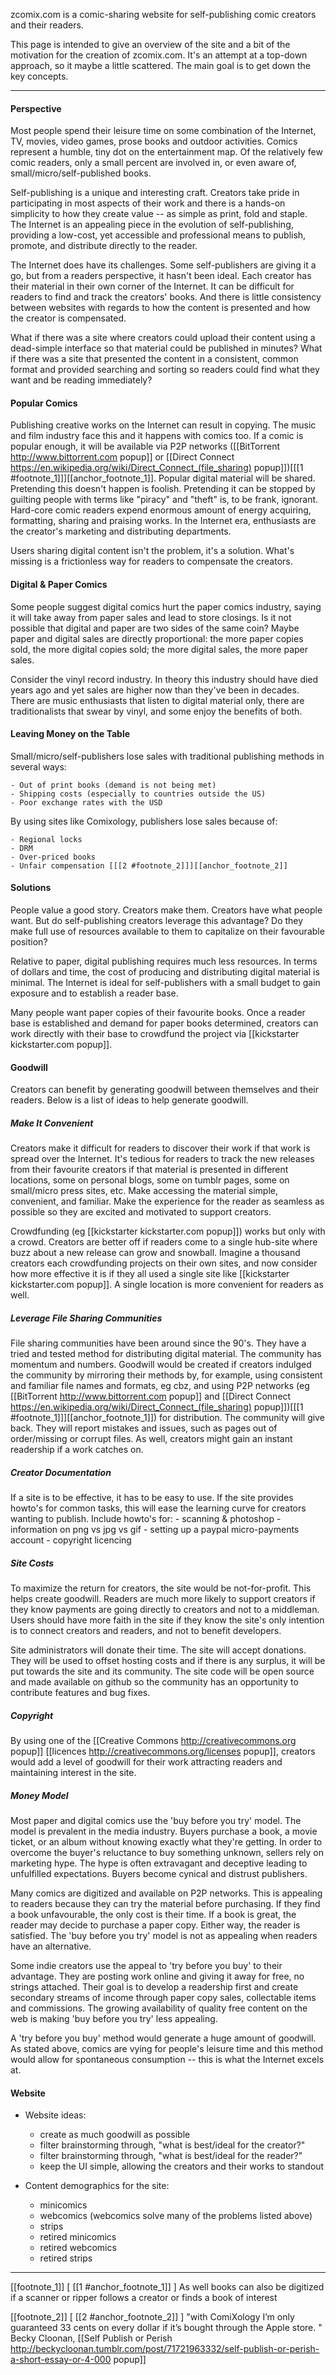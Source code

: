 zcomix.com is a comic-sharing website for self-publishing comic creators
and their readers.

This page is intended to give an overview of the site and a bit of the
motivation for the creation of zcomix.com. It's an attempt at a top-down
approach, so it maybe a little scattered. The main goal is to get down
the key concepts.

----

#### Perspective
Most people spend their leisure time on some combination of the
Internet, TV, movies, video games, prose books and outdoor activities.
Comics represent a humble, tiny dot on the entertainment map. Of the
relatively few comic readers, only a small percent are involved in, or
even aware of, small/micro/self-published books.

Self-publishing is a unique and interesting craft. Creators take pride
in participating in most aspects of their work and there is a hands-on
simplicity to how they create value -- as simple as print, fold and
staple. The Internet is an appealing piece in the evolution of
self-publishing, providing a low-cost, yet accessible and professional
means to publish, promote, and distribute directly to the reader.

The Internet does have its challenges. Some self-publishers are giving it a go,
but from a readers perspective, it hasn't been ideal. Each creator has their
material in their own corner of the Internet. It can be difficult for readers
to find and track the creators' books. And there is little consistency between
websites with regards to how the content is presented and how the creator is
compensated.

What if there was a site where creators could upload their content using
a dead-simple interface so that material could be published in minutes?
What if there was a site that presented the content in a consistent, common
format and provided searching and sorting so readers could find what
they want and be reading immediately?


#### Popular Comics
Publishing creative works on the Internet can result in copying. The
music and film industry face this and it happens with comics too. If a
comic is popular enough, it will be available via P2P networks
([[BitTorrent http://www.bittorrent.com popup]] or
[[Direct Connect https://en.wikipedia.org/wiki/Direct_Connect_(file_sharing) popup]])[[[1 #footnote_1]]][[anchor_footnote_1]].
Popular digital material will be shared. Pretending this doesn't happen is
foolish. Pretending it can be stopped by guilting people with terms like
"piracy" and "theft" is, to be frank, ignorant.  Hard-core comic readers expend
enormous amount of energy acquiring, formatting, sharing and praising works. In
the Internet era, enthusiasts are the creator's marketing and distributing
departments.

Users sharing digital content isn't the problem, it's a solution. What's
missing is a frictionless way for readers to compensate the creators.


#### Digital & Paper Comics
Some people suggest digital comics hurt the paper comics industry,
saying it will take away from paper sales and lead to store closings. Is
it not possible that digital and paper are two sides of the same coin?
Maybe paper and digital sales are directly proportional: the more paper
copies sold, the more digital copies sold; the more digital sales, the
more paper sales.

Consider the vinyl record industry. In theory this industry should have
died years ago and yet sales are higher now than they've been in
decades. There are music enthusiasts that listen to digital material
only, there are traditionalists that swear by vinyl, and some enjoy the
benefits of both.


#### Leaving Money on the Table
Small/micro/self-publishers lose sales with traditional publishing
methods in several ways:

    - Out of print books (demand is not being met)
    - Shipping costs (especially to countries outside the US)
    - Poor exchange rates with the USD

By using sites like Comixology, publishers lose sales because of:

    - Regional locks
    - DRM
    - Over-priced books
    - Unfair compensation [[[2 #footnote_2]]][[anchor_footnote_2]]


#### Solutions

People value a good story. Creators make them. Creators have what people
want. But do self-publishing creators leverage this advantage? Do they
make full use of resources available to them to capitalize on their
favourable position?

Relative to paper, digital publishing requires much less resources.  In
terms of dollars and time, the cost of producing and distributing
digital material is minimal. The Internet is ideal for self-publishers
with a small budget to gain exposure and to establish a reader base.

Many people want paper copies of their favourite books. Once a reader
base is established and demand for paper books determined, creators can
work directly with their base to crowdfund the project via
[[kickstarter kickstarter.com popup]].


#### Goodwill

Creators can benefit by generating goodwill between themselves and their
readers.  Below is a list of ideas to help generate goodwill.


##### Make It Convenient
Creators make it difficult for readers to discover their
work if that work is spread over the Internet. It's tedious for readers to
track the new releases from their favourite creators if that material is
presented in different locations, some on personal blogs, some on tumblr pages,
some on small/micro press sites, etc. Make accessing the material simple,
convenient, and familiar. Make the experience for the reader as seamless as
possible so they are excited and motivated to support creators.

Crowdfunding (eg [[kickstarter kickstarter.com popup]]) works but only with a crowd.
Creators are better off if readers come to a single hub-site where buzz about a
new release can grow and snowball. Imagine a thousand creators each
crowdfunding projects on their own sites, and now consider how more effective
it is if they all used a single site like [[kickstarter kickstarter.com popup]].
A single location is more convenient for readers as well.

##### Leverage File Sharing Communities
File sharing communities have been
around since the 90's. They have a tried and tested method for
distributing digital material. The community has momentum and numbers.
Goodwill would be created if creators indulged the community by
mirroring their methods by, for example, using consistent and familiar
file names and formats, eg cbz, and using P2P networks
(eg [[BitTorrent http://www.bittorrent.com popup]] and
[[Direct Connect https://en.wikipedia.org/wiki/Direct_Connect_(file_sharing) popup]])[[[1 #footnote_1]]][[anchor_footnote_1]]) for distribution. The community will give back. They
will report mistakes and issues, such as pages out of order/missing or
corrupt files. As well, creators might gain an instant readership if a
work catches on.

##### Creator Documentation
If a site is to be effective, it has to be easy to use. If the site provides
howto's for common tasks, this will ease the learning curve for creators
wanting to publish. Include howto's for:
    - scanning & photoshop
    - information on png vs jpg vs gif
    - setting up a paypal micro-payments account
    - copyright licencing


##### Site Costs
To maximize the return for creators, the site would be not-for-profit. This
helps create goodwill. Readers are much more likely to support creators if they
know payments are going directly to creators and not to a middleman. Users
should have more faith in the site if they know the site's only intention is to
connect creators and readers, and not to benefit developers.

Site administrators will donate their time. The site will accept
donations. They will be used to offset hosting costs and if there is any
surplus, it will be put towards the site and its community. The site
code will be open source and made available on github so the community
has an opportunity to contribute features and bug fixes.

##### Copyright
By using one of the [[Creative Commons http://creativecommons.org popup]]
[[licences http://creativecommons.org/licenses popup]], creators would add a level
of goodwill for their work attracting readers and maintaining interest in the
site.

##### Money Model
Most paper and digital comics use the 'buy before you try'
model. The model is prevalent in the media industry. Buyers purchase a
book, a movie ticket, or an album without knowing exactly what they're
getting. In order to overcome the buyer's reluctance to buy something
unknown, sellers rely on marketing hype. The hype is often extravagant
and deceptive leading to unfulfilled expectations. Buyers become cynical
and distrust publishers.

Many comics are digitized and available on P2P networks. This is
appealing to readers because they can try the material before
purchasing. If they find a book unfavourable, the only cost is their
time. If a book is great, the reader may decide to purchase a paper
copy. Either way, the reader is satisfied. The 'buy before you try'
model is not as appealing when readers have an alternative.

Some indie creators use the appeal to 'try before you buy' to their
advantage. They are posting work online and giving it away for free, no
strings attached. Their goal is to develop a readership first and create
secondary streams of income through paper copy sales, collectable
items and commissions. The growing availability of quality free content
on the web is making 'buy before you try' less appealing.

A 'try before you buy' method would generate a huge amount of goodwill.
As stated above, comics are vying for people's leisure time and this
method would allow for spontaneous consumption -- this is what the
Internet excels at.


#### Website
* Website ideas:
    - create as much goodwill as possible
    - filter brainstorming through, "what is best/ideal for the creator?"
    - filter brainstorming through, "what is best/ideal for the reader?"
    - keep the UI simple, allowing the creators and their works to standout

* Content demographics for the site:
    - minicomics
    - webcomics (webcomics solve many of the problems listed above)
    - strips
    - retired minicomics
    - retired webcomics
    - retired strips

----

[[footnote_1]]
[ [[1 #anchor_footnote_1]] ] As well books can also be digitized if a scanner or ripper follows a
    creator or finds a book of interest

[[footnote_2]]
[ [[2 #anchor_footnote_2]] ]
    "with ComiXology I’m only guaranteed 33 cents on every dollar if it’s bought
    through the Apple store. " Becky Cloonan,
    [[Self Publish or Perish http://beckycloonan.tumblr.com/post/71721963332/self-publish-or-perish-a-short-essay-or-4-000 popup]]


